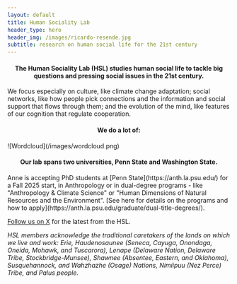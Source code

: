 ```yaml
---
layout: default
title: Human Sociality Lab
header_type: hero
header_img: /images/ricardo-resende.jpg
subtitle: research on human social life for the 21st century
---
```

<link rel="shortcut icon" type="image/png" 
      href="{{ "/images/favicon.png"  | absolute_url }}">
      
<h4 style="text-align: center;">The Human Sociality Lab (HSL) studies human social life to tackle big questions and pressing social issues in the 21st century.</h4>

We focus especially on culture, like climate change adaptation; social networks, like how people pick connections and the information and social support that flows through them; and the evolution of the mind, like features of our cognition that regulate cooperation. 

<h4 style="text-align: center;">We do a lot of:</h4>
![Wordcloud](/images/wordcloud.png)

<h4 style="text-align: center;">Our lab spans two universities, Penn State and Washington State.</h4>
Anne is accepting PhD students at [Penn State](https://anth.la.psu.edu/) for a Fall 2025 start, in Anthropology or in dual-degree programs - like "Anthropology & Climate Science" or "Human Dimensions of Natural Resources and the Environment". [See here for details on the programs and how to apply](https://anth.la.psu.edu/graduate/dual-title-degrees/).

[Follow us on X](https://www.twitter.com/SocialityLab) for the latest from the HSL.

_HSL members acknowledge the traditional caretakers of the lands on which we live and work: Erie, Haudenosaunee (Seneca, Cayuga, Onondaga, Oneida, Mohawk, and Tuscarora), Lenape (Delaware Nation, Delaware Tribe, Stockbridge-Munsee), Shawnee (Absentee, Eastern, and Oklahoma), Susquehannock, and Wahzhazhe (Osage) Nations, Nimíipuu (Nez Perce) Tribe, and Palus people._
